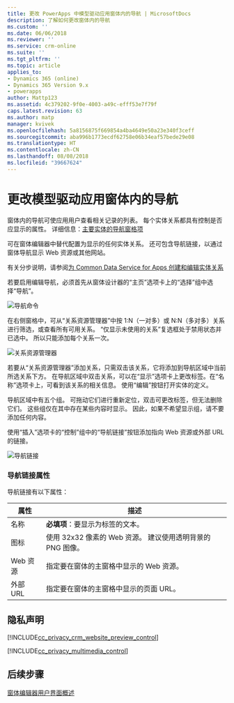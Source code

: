 ```yaml
---
title: 更改 PowerApps 中模型驱动应用窗体内的导航 | MicrosoftDocs
description: 了解如何更改窗体内的导航
ms.custom: ''
ms.date: 06/06/2018
ms.reviewer: ''
ms.service: crm-online
ms.suite: ''
ms.tgt_pltfrm: ''
ms.topic: article
applies_to:
- Dynamics 365 (online)
- Dynamics 365 Version 9.x
- powerapps
author: Mattp123
ms.assetid: 4c379202-9f0e-4003-a49c-efff53e7f79f
caps.latest.revision: 63
ms.author: matp
manager: kvivek
ms.openlocfilehash: 5a8156875f669854a4ba4649e50a23e340f3ceff
ms.sourcegitcommit: aba996b1773ecdf62758e06b34eaf57bede29e08
ms.translationtype: HT
ms.contentlocale: zh-CN
ms.lasthandoff: 08/08/2018
ms.locfileid: "39667624"
---
```

# <a name="change-navigation-within-a-model-driven-app-form"></a>更改模型驱动应用窗体内的导航

 窗体内的导航可使应用用户查看相关记录的列表。 每个实体关系都具有控制是否应显示的属性。 详细信息：[主要实体的导航窗格项](../common-data-service/create-edit-1n-relationships-solution-explorer.md#navigation-pane-item-for-primary-entity)  
  
 可在窗体编辑器中替代配置为显示的任何实体关系。 还可包含导航链接，以通过窗体导航显示 Web 资源或其他网站。  
  
 有关分步说明，请参阅[为 Common Data Service for Apps 创建和编辑实体关系](../common-data-service/create-edit-entity-relationships.md)  
  
 若要启用编辑导航，必须首先从窗体设计器的“主页”选项卡上的“选择”组中选择“导航”。  
 
 ![导航命令](media/navigation-command.png)
 
 在右侧窗格中，可从“关系资源管理器”中按 1:N（一对多）或 N:N（多对多）关系进行筛选，或查看所有可用关系。 “仅显示未使用的关系”复选框处于禁用状态并已选中。 所以只能添加每个关系一次。  
  
 ![关系资源管理器](media/relationship-explorer.png)

 若要从“关系资源管理器”添加关系，只需双击该关系，它将添加到导航区域中当前所选关系下方。 在导航区域中双击关系，可以在“显示”选项卡上更改标签。在“名称”选项卡上，可看到该关系的相关信息。 使用“编辑”按钮打开实体的定义。  
  
 导航区域中有五个组。 可拖动它们进行重新定位，双击可更改标签，但无法删除它们。 这些组仅在其中存在某些内容时显示。 因此，如果不希望显示组，请不要添加任何内容。  
  
 使用“插入”选项卡的“控制”组中的“导航链接”按钮添加指向 Web 资源或外部 URL 的链接。  
 
 ![导航链接](media/navigation-link.png)
 
<a name="BKMK_NavigationLinkProperties"></a>   
### <a name="navigation-link-properties"></a>导航链接属性  
 导航链接有以下属性：  
  
|属性|描述|  
|--------------|-----------------|  
|名称|**必填项**：要显示为标签的文本。|  
|图标|使用 32x32 像素的 Web 资源。 建议使用透明背景的 PNG 图像。|  
|Web 资源|指定要在窗体的主窗格中显示的 Web 资源。|  
|外部 URL|指定要在窗体的主窗格中显示的页面 URL。|  

<a name="BKMK_PrivacyNotices"></a>   

## <a name="privacy-notices"></a>隐私声明  
 [!INCLUDE[cc_privacy_crm_website_preview_control](../../includes/cc-privacy-crm-website-preview-control.md)]    
  
 [!INCLUDE[cc_privacy_multimedia_control](../../includes/cc-privacy-multimedia-control.md)]  

## <a name="next-steps"></a>后续步骤

[窗体编辑器用户界面概述](form-editor-user-interface-legacy.md)